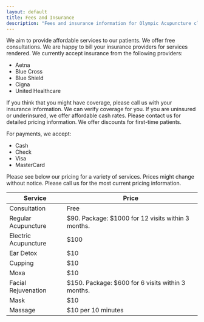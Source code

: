 ```yaml
---
layout: default
title: Fees and Insurance
description: "Fees and insurance information for Olympic Acupuncture clinics in Los Altos and San Jose California"
---
```


<p>We aim to provide affordable services to our patients. We offer <span class="highlight">free consultations</span>. We are happy to bill your insurance providers for services rendered. We currently accept insurance from the following providers:</p>
<ul class="list-in-content">
<li>Aetna</li>
<li>Blue Cross</li>
<li>Blue Shield</li>
<li>Cigna</li>
<li>United Healthcare</li>
</ul>
<p><span class="highlight">If you think that you might have coverage, please call us with your insurance information. We can verify coverage for you.</span> If you are uninsured or underinsured, we offer affordable cash rates. Please contact us for detailed pricing information. We offer discounts for first-time patients.</p>
<p>For payments, we accept:</p>
<ul class="list-in-content">
<li>Cash</li>
<li>Check</li>
<li>Visa</li>
<li>MasterCard</li>
</ul>
<p>Please see below our pricing for a variety of services. Prices might change without notice. Please call us for the most current pricing information.</p>
<table class="table table-bordered table-striped">
	<thead>
		<tr>
			<th width="30%">Service</th>
			<th width="70%">Price</th>
		</tr>
	</thead>
	<tbody>
		<tr>
			<td>Consultation</td>
			<td>Free</td>
		</tr>
		<tr>
			<td>Regular Acupuncture</td>
			<td>$90. Package: $1000 for 12 visits within 3 months.</td>
		</tr>
		<tr>
			<td>Electric Acupuncture</td>
			<td>$100</td>
		</tr>
		<tr>
			<td>Ear Detox</td>
			<td>$10</td>
		</tr>
		<tr>
			<td>Cupping</td>
			<td>$10</td>
		</tr>
		<tr>
			<td>Moxa</td>
			<td>$10</td>
		</tr>
		<tr>
			<td>Facial Rejuvenation</td>
			<td>$150. Package: $600 for 6 visits within 3 months.</td>
		</tr>
		<tr>
			<td>Mask</td>
			<td>$10</td>
		</tr>
		<tr>
			<td>Massage</td>
			<td>$10 per 10 minutes</td>
		</tr>
	</tbody>
</table>